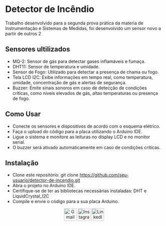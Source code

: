 # Detector de Incêndio
Trabalho desenvolvido para a segunda prova prática da materia de Instrumentação e Sistemas de Medidas, foi desenvolvido um sensor novo a partir de outros 2

## Sensores ultilizados
- MQ-2: Sensor de gás para detectar gases inflamáveis e fumaça.
- DHT11: Sensor de temperatura e umidade.
- Sensor de Fogo: Utilizado para detectar a presença de chama ou fogo.
- Tela LCD I2C: Exibe informações em tempo real, como temperatura, umidade, concentração de gás e alertas de segurança.
- Buzzer: Emite sinais sonoros em caso de detecção de condições críticas, como níveis elevados de gás, altas temperaturas ou presença de fogo.

## Como Usar
- Conecte os sensores e dispositivos de acordo com o esquema elétrico.
- Faça o upload do código para a placa utilizando o Arduino IDE.
- Ligue o sistema e monitore as leituras no display LCD e no monitor serial.
- O buzzer será ativado automaticamente em caso de condições críticas.

## Instalação
- Clone este repositório: git clone https://github.com/seu-usuario/detector-de-incendio.git
- Abra o projeto no Arduino IDE.
- Certifique-se de ter as bibliotecas necessárias instaladas: DHT e LiquidCrystal_I2C
- Compile e envie o código para a sua placa Arduino.



<div align="center">
  <a href="mailto:rflfranchini@gmail.com" target="_blank"><span><img alt="Gmail" height="40px" width="40px" src="https://img.icons8.com/color/48/gmail--v1.png"/></span></a>
  <a href="https://www.instagram.com/rafael_franchini/" target="_blank"><span><img alt="Instagram" height="40px" width="40px" src="https://img.icons8.com/fluency/48/instagram-new.png"/></span></a>
  <a href="https://www.linkedin.com/in/rafael-franchini-37b0a21a4/" target="_blank"><span><img alt="LinkedIn" height="40px" width="40px" src="https://img.icons8.com/fluency/48/linkedin.png"/></span></a>
</div>
